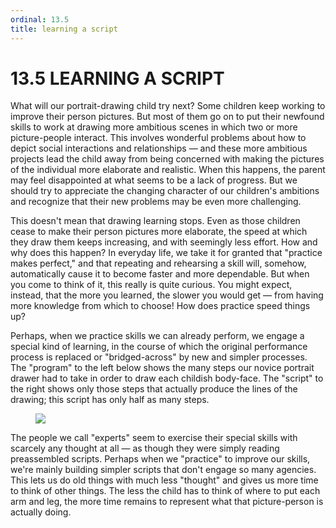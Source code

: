 ```yaml
---
ordinal: 13.5
title: learning a script
---
```


# 13.5 LEARNING A SCRIPT

What will our portrait-drawing child try next? Some children keep working to improve their person pictures. But most of them go on to put their newfound skills to work at drawing more ambitious scenes in which two or more picture-people interact. This involves wonderful problems about how to depict social interactions and relationships &mdash; and these more ambitious projects lead the child away from being concerned with making the pictures of the individual more elaborate and realistic. When this happens, the parent may feel disappointed at what seems to be a lack of progress. But we should try to appreciate the changing character of our children's ambitions and recognize that their new problems may be even more challenging.

This doesn't mean that drawing learning stops. Even as those children cease to make their person pictures more elaborate, the speed at which they draw them keeps increasing, and with seemingly less effort. How and why does this happen? In everyday life, we take it for granted that "practice makes perfect," and that repeating and rehearsing a skill will, somehow, automatically cause it to become faster and more dependable. But when you come to think of it, this really is quite curious. You might expect, instead, that the more you learned, the slower you would get &mdash; from having more knowledge from which to choose! How does practice speed things up?

Perhaps, when we practice skills we can already perform, we engage a special kind of learning, in the course of which the original performance process is replaced or "bridged-across" by new and simpler processes. The "program" to the left below shows the many steps our novice portrait drawer had to take in order to draw each childish body-face. The "script" to the right shows only those steps that actually produce the lines of the drawing; this script has only half as many steps.

<figure><img src="/images/ch13/13-12.png"></img></figure>
The people we call "experts" seem to exercise their special skills with scarcely any thought at all &mdash; as though they were simply reading preassembled scripts. Perhaps when we "practice" to improve our skills, we're mainly building simpler scripts that don't engage so many agencies. This lets us do old things with much less "thought" and gives us more time to think of other things. The less the child has to think of where to put each arm and leg, the more time remains to represent what that picture-person is actually doing.
